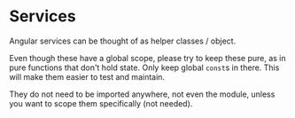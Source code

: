 # Services

Angular services can be thought of as helper classes / object.

Even though these have a global scope, please try to keep these pure, as in pure functions that don't hold state. Only keep global `const`s in there.
This will make them easier to test and maintain.

They do not need to be imported anywhere, not even the module, unless you want to scope them specifically (not needed).